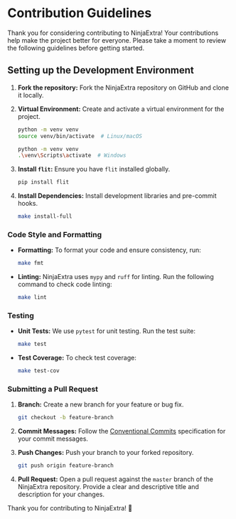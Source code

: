 # **Contribution Guidelines**

Thank you for considering contributing to NinjaExtra! Your contributions help make the project better for everyone. 
Please take a moment to review the following guidelines before getting started.

## Setting up the Development Environment

1. **Fork the repository:** Fork the NinjaExtra repository on GitHub and clone it locally.

2. **Virtual Environment:** Create and activate a virtual environment for the project.

   ```bash
   python -m venv venv
   source venv/bin/activate  # Linux/macOS
   ```

   ```bash
   python -m venv venv
   .\venv\Scripts\activate  # Windows
   ```

3. **Install `flit`:** Ensure you have `flit` installed globally.

   ```bash
   pip install flit
   ```

4. **Install Dependencies:** Install development libraries and pre-commit hooks.

   ```bash
   make install-full
   ```

### **Code Style and Formatting**

- **Formatting:** To format your code and ensure consistency, run:

  ```bash
  make fmt
  ```
  
- **Linting:** NinjaExtra uses `mypy` and `ruff` for linting. Run the following command to check code linting:

  ```bash
  make lint
  ```

### **Testing**

- **Unit Tests:** We use `pytest` for unit testing. Run the test suite:

  ```bash
  make test
  ```

- **Test Coverage:** To check test coverage:

  ```bash
  make test-cov
  ```

### **Submitting a Pull Request**

1. **Branch:** Create a new branch for your feature or bug fix.

   ```bash
   git checkout -b feature-branch
   ```

2. **Commit Messages:** Follow the [Conventional Commits](https://www.conventionalcommits.org/en/v1.0.0/) specification for your commit messages.

3. **Push Changes:** Push your branch to your forked repository.

   ```bash
   git push origin feature-branch
   ```

4. **Pull Request:** Open a pull request against the `master` branch of the NinjaExtra repository. Provide a clear and descriptive title and description for your changes.


Thank you for contributing to NinjaExtra! 🚀
